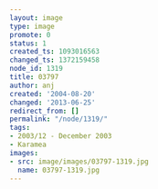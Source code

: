 ```yaml
---
layout: image
type: image
promote: 0
status: 1
created_ts: 1093016563
changed_ts: 1372159458
node_id: 1319
title: 03797
author: anj
created: '2004-08-20'
changed: '2013-06-25'
redirect_from: []
permalink: "/node/1319/"
tags:
- 2003/12 - December 2003
- Karamea
images:
- src: image/images/03797-1319.jpg
  name: 03797-1319.jpg
---
```


